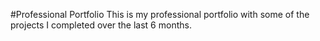 #Professional Portfolio
This is my professional portfolio with some of the projects I completed over the last 6 months.
